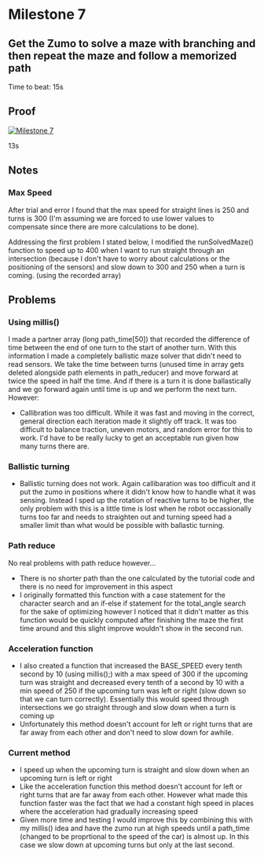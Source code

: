 # Milestone 7
## Get the Zumo to solve a maze with branching and then repeat the maze and follow a memorized path
Time to beat: 15s
## Proof
[![Milestone 7](http://img.youtube.com/vi/CHDmdfwsvJ8/0.jpg)](https://www.youtube.com/watch?v=CHDmdfwsvJ8 "Milestone 7")

13s
## Notes
### Max Speed
After trial and error I found that the max speed for straight lines is 250 and turns is 300 (I'm assuming we are forced to use lower values to compensate since there are more calculations to be done).

Addressing the first problem I stated below, I modified the runSolvedMaze() function to speed up to 400 when I want to run straight through an intersection (because I don't have to worry about calculations or the positioning of the sensors) and slow down to 300 and 250 when a turn is coming. (using the recorded array)

## Problems
### Using millis()
I made a partner array (long path_time\[50\]) that recorded the difference of time between the end of one turn to the start of another turn. With this information I made a completely ballistic maze solver that didn't need to read sensors. We take the time between turns (unused time in array gets deleted alongside path elements in path_reducer) and move forward at twice the speed in half the time.
And if there is a turn it is done ballastically and we go forward again until time is up and we perform the next turn.
However:
* Callibration was too difficult. While it was fast and moving in the correct, general direction each iteration made it slightly off track. It was too difficult to balance traction, uneven motors, and random error for this to work. I'd have to be really lucky to get an acceptable run given how many turns there are.

### Ballistic turning
* Ballistic turning does not work. Again callibaration was too difficult and it put the zumo in positions where it didn't know how to handle what it was sensing. Instead I sped up the rotation of reactive turns to be higher, the only problem with this is a little time is lost when he robot occassionally turns too far and needs to straighten out and turning speed had a smaller limit than what would be possible with ballastic turning.

### Path reduce
No real problems with path reduce however...
* There is no shorter path than the one calculated by the tutorial code and there is no need for improvement in this aspect
* I originally formatted this function with a case statement for the character search and an if-else if statement for the total_angle search for the sake of optimizing however I noticed that it didn't matter as this function would be quickly computed after finishing the maze the first time around and this slight improve wouldn't show in the second run.

### Acceleration function
* I also created a function that increased the BASE_SPEED every tenth second by 10 (using millis();) with a max speed of 300 if the upcoming turn was straight and decreased every tenth of a second by 10 with a min speed of 250 if the upcoming turn was left or right (slow down so that we can turn correctly). Essentially this would speed through intersections we go straight through and slow down when a turn is coming up
* Unfortunately this method doesn't account for left or right turns that are far away from each other and don't need to slow down for awhile.

### Current method
* I speed up when the upcoming turn is straight and slow down when an upcoming turn is left or right
* Like the acceleration function this method doesn't account for left or right turns that are far away from each other. However what made this function faster was the fact that we had a constant high speed in places where the acceleration had gradually increasing speed
* Given more time and testing I would improve this by combining this with my millis() idea and have the zumo run at high speeds until a path_time (changed to be proprtional to the speed of the car) is almost up. In this case we slow down at upcoming turns but only at the last second.
